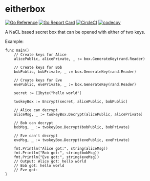 # eitherbox

[![Go Reference](https://pkg.go.dev/badge/github.com/mrobinsn/eitherbox.svg)](https://pkg.go.dev/github.com/mrobinsn/eitherbox)
[![Go Report Card](https://goreportcard.com/badge/github.com/mrobinsn/eitherbox)](https://goreportcard.com/report/github.com/mrobinsn/eitherbox)
[![CircleCI](https://circleci.com/gh/mrobinsn/eitherbox.svg?style=svg&circle-token=80fe66828c2588e5cd0d4c80441c1b441d0ba248)](https://circleci.com/gh/mrobinsn/eitherbox)
[![codecov](https://codecov.io/gh/mrobinsn/eitherbox/branch/main/graph/badge.svg?token=5U8FBOQQYC)](https://codecov.io/gh/mrobinsn/eitherbox)

A NaCL based secret box that can be opened with either of two keys.

Example:

```golang
func main()
	// Create keys for Alice
	alicePublic, alicePrivate, _ := box.GenerateKey(rand.Reader)

	// Create keys for Bob
	bobPublic, bobPrivate, _ := box.GenerateKey(rand.Reader)

	// Create keys for Eve
	evePublic, evePrivate, _ := box.GenerateKey(rand.Reader)

	secret := []byte("hello world")

	twokeyBox := Encrypt(secret, alicePublic, bobPublic)

	// Alice can decrypt
	aliceMsg, _ := twokeyBox.Decrypt(alicePublic, alicePrivate)

	// Bob can decrypt
	bobMsg, _ := twokeyBox.Decrypt(bobPublic, bobPrivate)

	// Eve can't decrypt
	eveMsg, _ := twokeyBox.Decrypt(evePublic, evePrivate)

	fmt.Println("Alice got:", string(aliceMsg))
	fmt.Println("Bob got:", string(bobMsg))
	fmt.Println("Eve got:", string(eveMsg))
	// Output: Alice got: hello world
	// Bob got: hello world
	// Eve got:
}
```
